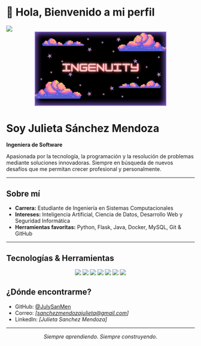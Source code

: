 # 👋 Hola, Bienvenido a mi perfil

<img align='left' src='https://user-images.githubusercontent.com/5713670/87202985-820dcb80-c2b6-11ea-9f56-7ec461c497c3.gif' width='200'>


<p align="center">
  <img src="https://github.com/JulySanMen/JUlySanMen/blob/main/assets/banner.jpg" alt="Julieta Sánchez Mendoza Banner" width="70%" align="cener">
</p>

# Soy Julieta Sánchez Mendoza

**Ingeniera de Software**  

Apasionada por la tecnología, la programación y la resolución de problemas mediante soluciones innovadoras. Siempre en búsqueda de nuevos desafíos que me permitan crecer profesional y personalmente.

---

## Sobre mí

- **Carrera:** Estudiante de Ingeniería en Sistemas Computacionales  
- **Intereses:** Inteligencia Artificial, Ciencia de Datos, Desarrollo Web y Seguridad Informática  
- **Herramientas favoritas:** Python, Flask, Java, Docker, MySQL, Git & GitHub  

---

## Tecnologías & Herramientas

<p align="center">
  <img src="https://img.shields.io/badge/Python-3776AB?style=flat&logo=python&logoColor=white"/>
  <img src="https://img.shields.io/badge/Java-007396?style=flat&logo=java&logoColor=white"/>
  <img src="https://img.shields.io/badge/Flask-000000?style=flat&logo=flask"/>
  <img src="https://img.shields.io/badge/MySQL-4479A1?style=flat&logo=mysql&logoColor=white"/>
  <img src="https://img.shields.io/badge/Docker-2496ED?style=flat&logo=docker&logoColor=white"/>
  <img src="https://img.shields.io/badge/Git-F05032?style=flat&logo=git&logoColor=white"/>
  <img src="https://img.shields.io/badge/GitHub-181717?style=flat&logo=github&logoColor=white"/>
</p>



## ¿Dónde encontrarme? 

- GitHub: [@JulySanMen](https://github.com/JulySanMen)
- Correo: *[sanchezmendozajulieta@gmail.com]*
- LinkedIn: *[Julieta Sanchez Mendoza]*

---

<p align="center">
  <i>Siempre aprendiendo. Siempre construyendo.</i>
</p>



